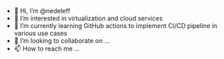 - 👋 Hi, I’m @nedeleff
- 👀 I’m interested in virtualization and cloud services
- 🌱 I’m currently learning GitHub actions to implement CI/CD pipeline in various use cases
- 💞️ I’m looking to collaborate on ...
- 📫 How to reach me ...

<!---
nedeleff/nedeleff is a ✨ special ✨ repository because its `README.md` (this file) appears on your GitHub profile.
You can click the Preview link to take a look at your changes.
--->
